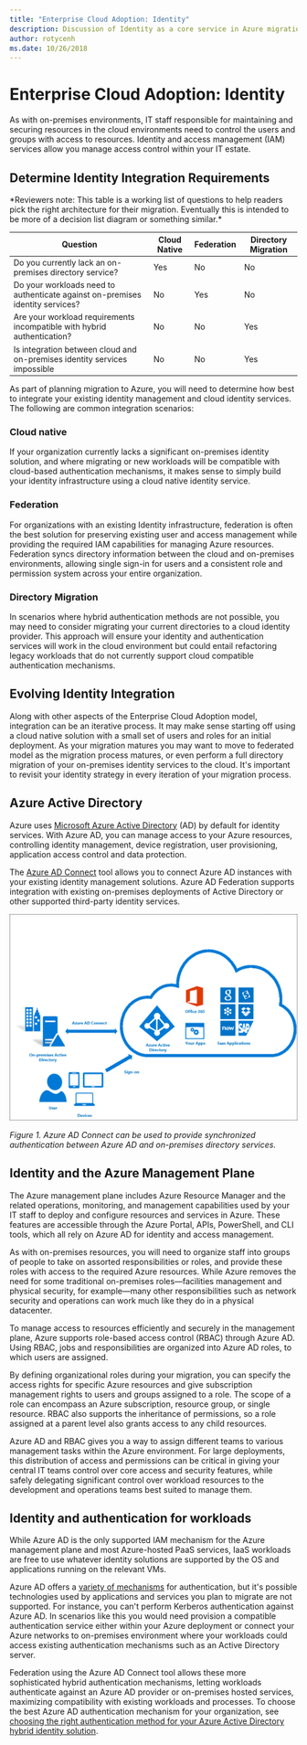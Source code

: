 ```yaml
---
title: "Enterprise Cloud Adoption: Identity" 
description: Discussion of Identity as a core service in Azure migrations
author: rotycenh
ms.date: 10/26/2018
---
```


# Enterprise Cloud Adoption: Identity

As with on-premises environments, IT staff responsible for maintaining and
securing resources in the cloud environments need to control the users and
groups with access to resources. Identity and access management (IAM) services
allow you manage access control within your IT estate.

## Determine Identity Integration Requirements

\*Reviewers note: This table is a working list of questions to help readers pick
the right architecture for their migration. Eventually this is intended to be
more of a decision list diagram or something similar.\*

| Question                                                                      | Cloud Native | Federation | Directory Migration |
|-------------------------------------------------------------------------------|--------------|------------|---------------------|
| Do you currently lack an on-premises directory service?                       | Yes          | No         | No                  |
| Do your workloads need to authenticate against on-premises identity services? | No           | Yes        | No                  |
| Are your workload requirements incompatible with hybrid authentication?       | No           | No         | Yes                 |
| Is integration between cloud and on-premises identity services impossible     | No           | No         | Yes                 |

As part of planning migration to Azure, you will need to determine how best to
integrate your existing identity management and cloud identity services. The
following are common integration scenarios:

### Cloud native

If your organization currently lacks a significant on-premises identity
solution, and where migrating or new workloads will be compatible with cloud-based
authentication mechanisms, it makes sense to simply build your identity
infrastructure using a cloud native identity service.

### Federation

For organizations with an existing Identity infrastructure, federation is often
the best solution for preserving existing user and access management while
providing the required IAM capabilities for managing Azure resources. Federation
syncs directory information between the cloud and on-premises environments,
allowing single sign-in for users and a consistent role and permission system
across your entire organization.

### Directory Migration

In scenarios where hybrid authentication methods are not possible, you may need
to consider migrating your current directories to a cloud identity provider.
This approach will ensure your identity and authentication services will work in
the cloud environment but could entail refactoring legacy workloads that do not
currently support cloud compatible authentication mechanisms.

## Evolving Identity Integration

Along with other aspects of the Enterprise Cloud Adoption model, integration can
be an iterative process. It may make sense starting off using a cloud native
solution with a small set of users and roles for an initial deployment. As your
migration matures you may want to move to federated model as the
migration process matures, or even perform a full directory migration of your on-premises identity services to the cloud. It's
important to revisit your identity strategy in every iteration of your migration
process.

## Azure Active Directory

Azure uses [Microsoft Azure Active
Directory](https://azure.microsoft.com/en-us/services/active-directory/?&OCID=AID719825_SEM_w1MNAVjn&lnkd=Google_Azure_Brand&gclid=EAIaIQobChMIgvD6itOi3gIVj8JkCh1AbQApEAAYASAAEgJ28PD_BwE)
(AD) by default for identity services. With Azure AD, you can manage access to
your Azure resources, controlling identity management, device registration, user
provisioning, application access control and data protection.

The [Azure AD
Connect](https://docs.microsoft.com/en-us/azure/active-directory/hybrid/whatis-hybrid-identity)
tool allows you to connect Azure AD instances with your existing identity
management solutions. Azure AD Federation supports integration with existing
on-premises deployments of Active Directory or other supported third-party
identity services.

![Azure AD Connect can be used to provide synchronized authentication between Azure AD and on-premises directory services](../_images/infra-identity-figure1.png)

*Figure 1. Azure AD Connect can be used to provide synchronized authentication
between Azure AD and on-premises directory services.*

## Identity and the Azure Management Plane

The Azure management plane includes Azure Resource Manager and the related
operations, monitoring, and management capabilities used by your IT staff to
deploy and configure resources and services in Azure. These features are
accessible through the Azure Portal, APIs, PowerShell, and CLI tools, which all
rely on Azure AD for identity and access management.

As with on-premises resources, you will need to organize staff into groups of
people to take on assorted responsibilities or roles, and provide these roles
with access to the required Azure resources. While Azure removes the need for
some traditional on-premises roles—facilities management and physical security,
for example—many other responsibilities such as network security and operations
can work much like they do in a physical datacenter.

To manage access to resources efficiently and securely in the management plane,
Azure supports role-based access control (RBAC) through Azure AD. Using RBAC,
jobs and responsibilities are organized into Azure AD roles, to which users are
assigned.

By defining organizational roles during your migration, you can specify the
access rights for specific Azure resources and give subscription management
rights to users and groups assigned to a role. The scope of a role can encompass
an Azure subscription, resource group, or single resource. RBAC also supports
the inheritance of permissions, so a role assigned at a parent level also grants
access to any child resources.

Azure AD and RBAC gives you a way to assign different teams to various
management tasks within the Azure environment. For large deployments, this
distribution of access and permissions can be critical in giving your central IT
teams control over core access and security features, while safely delegating
significant control over workload resources to the development and operations
teams best suited to manage them.

## Identity and authentication for workloads

While Azure AD is the only supported IAM mechanism for the Azure management
plane and most Azure-hosted PaaS services, IaaS workloads are free to use
whatever identity solutions are supported by the OS and applications running on
the relevant VMs.

Azure AD offers a [variety of
mechanisms](https://docs.microsoft.com/en-us/azure/active-directory/develop/app-types)
for authentication, but it's possible technologies used by applications and
services you plan to migrate are not supported. For instance, you can't perform
Kerberos authentication against Azure AD. In scenarios like this you would need
provision a compatible authentication service either within your Azure
deployment or connect your Azure networks to on-premises environment where your
workloads could access existing authentication mechanisms such as an Active
Directory server.

Federation using the Azure AD Connect tool allows these more sophisticated
hybrid authentication mechanisms, letting workloads authenticate against an Azure
AD provider or on-premises hosted services, maximizing compatibility with existing 
workloads and processes. To choose the best Azure AD authentication mechanism for your
organization, see [choosing the right authentication method for your Azure
Active Directory hybrid identity
solution](https://docs.microsoft.com/en-us/azure/security/azure-ad-choose-authn).
